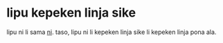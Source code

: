 # lipu kepeken linja sike

lipu ni li sama [ni](https://github.com/joelthomastr/lipukepekenlinjapona). taso, lipu ni li kepeken linja sike li kepeken linja pona ala.


